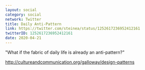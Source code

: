```yaml
---
layout: social
category: social
network: Twitter
title: Daily Anti-Pattern
link: https://twitter.com/steinea/status/1252617236952412161
twitterID: 1252617236952412161
date: 2020-04-21
---
```


"What if the fabric of daily life is already an anti-pattern?"

<http://cultureandcommunication.org/galloway/design-patterns>
